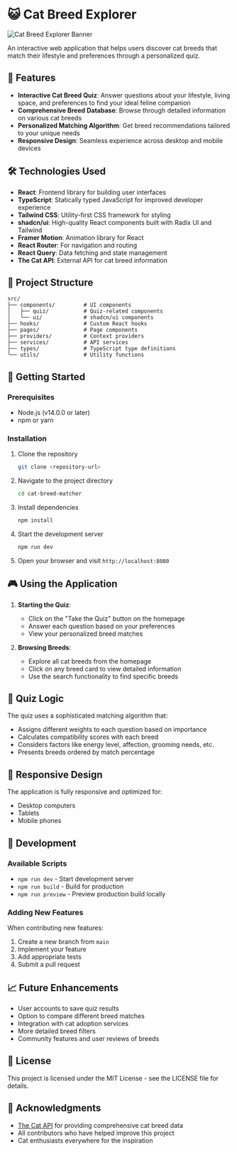
# 😺 Cat Breed Explorer

![Cat Breed Explorer Banner](https://images.unsplash.com/photo-1514888286974-6c03e2ca1dba?w=800)

An interactive web application that helps users discover cat breeds that match their lifestyle and preferences through a personalized quiz.

## 🚀 Features

- **Interactive Cat Breed Quiz**: Answer questions about your lifestyle, living space, and preferences to find your ideal feline companion
- **Comprehensive Breed Database**: Browse through detailed information on various cat breeds
- **Personalized Matching Algorithm**: Get breed recommendations tailored to your unique needs
- **Responsive Design**: Seamless experience across desktop and mobile devices

## 🛠️ Technologies Used

- **React**: Frontend library for building user interfaces
- **TypeScript**: Statically typed JavaScript for improved developer experience
- **Tailwind CSS**: Utility-first CSS framework for styling
- **shadcn/ui**: High-quality React components built with Radix UI and Tailwind
- **Framer Motion**: Animation library for React
- **React Router**: For navigation and routing
- **React Query**: Data fetching and state management
- **The Cat API**: External API for cat breed information

## 🧠 Project Structure

```
src/
├── components/         # UI components
│   ├── quiz/           # Quiz-related components
│   └── ui/             # shadcn/ui components
├── hooks/              # Custom React hooks
├── pages/              # Page components
├── providers/          # Context providers
├── services/           # API services
├── types/              # TypeScript type definitions
└── utils/              # Utility functions
```

## 🏁 Getting Started

### Prerequisites

- Node.js (v14.0.0 or later)
- npm or yarn

### Installation

1. Clone the repository
   ```bash
   git clone <repository-url>
   ```

2. Navigate to the project directory
   ```bash
   cd cat-breed-matcher
   ```

3. Install dependencies
   ```bash
   npm install
   ```

4. Start the development server
   ```bash
   npm run dev
   ```

5. Open your browser and visit `http://localhost:8080`

## 🎮 Using the Application

1. **Starting the Quiz**:
   - Click on the "Take the Quiz" button on the homepage
   - Answer each question based on your preferences
   - View your personalized breed matches

2. **Browsing Breeds**:
   - Explore all cat breeds from the homepage
   - Click on any breed card to view detailed information
   - Use the search functionality to find specific breeds

## 🔄 Quiz Logic

The quiz uses a sophisticated matching algorithm that:
- Assigns different weights to each question based on importance
- Calculates compatibility scores with each breed
- Considers factors like energy level, affection, grooming needs, etc.
- Presents breeds ordered by match percentage

## 📱 Responsive Design

The application is fully responsive and optimized for:
- Desktop computers
- Tablets
- Mobile phones

## 🧪 Development

### Available Scripts

- `npm run dev` - Start development server
- `npm run build` - Build for production
- `npm run preview` - Preview production build locally

### Adding New Features

When contributing new features:
1. Create a new branch from `main`
2. Implement your feature
3. Add appropriate tests
4. Submit a pull request

## 📈 Future Enhancements

- User accounts to save quiz results
- Option to compare different breed matches
- Integration with cat adoption services
- More detailed breed filters
- Community features and user reviews of breeds

## 📝 License

This project is licensed under the MIT License - see the LICENSE file for details.

## 🙏 Acknowledgments

- [The Cat API](https://thecatapi.com/) for providing comprehensive cat breed data
- All contributors who have helped improve this project
- Cat enthusiasts everywhere for the inspiration
